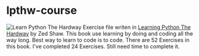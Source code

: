 # lpthw-course
![Learn Python The Hardway](http://www.paulnewcomb.com/wp-content/uploads/2015/05/learn-python-the-hard-way-680x350.png)
Exercise file writen in [Learning Python The Hardway](http://learnpythonthehardway.org/book/) by Zed Shaw. This book use learning by doing
and coding all the way long. Best way to learn to code is to code. There are 52 Exercises in this book. I've completed
24 Exercises. Still need time to complete it.
